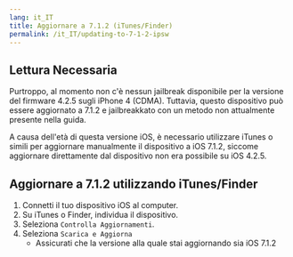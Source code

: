 ```yaml
---
lang: it_IT
title: Aggiornare a 7.1.2 (iTunes/Finder)
permalink: /it_IT/updating-to-7-1-2-ipsw
---
```


## Lettura Necessaria

Purtroppo, al momento non c'è nessun jailbreak disponibile per la versione del firmware 4.2.5 sugli iPhone 4 (CDMA). Tuttavia, questo dispositivo può essere aggiornato a 7.1.2 e jailbreakkato con un metodo non attualmente presente nella guida.

A causa dell'età di questa versione iOS, è necessario utilizzare iTunes o simili per aggiornare manualmente il dispositivo a iOS 7.1.2, siccome aggiornare direttamente dal dispositivo non era possibile su iOS 4.2.5.

## Aggiornare a 7.1.2 utilizzando iTunes/Finder

1. Connetti il tuo dispositivo iOS al computer.
1. Su iTunes o Finder, individua il dispositivo.
1. Seleziona `Controlla Aggiornamenti`.
1. Seleziona `Scarica e Aggiorna`
    - Assicurati che la versione alla quale stai aggiornando sia iOS 7.1.2